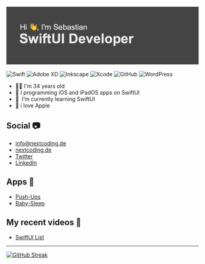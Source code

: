 ![ImageBanner](https://github.com/SebastianDev23/SebastianDev23/blob/main/header.png)

![Swift](https://img.shields.io/badge/swift-F54A2A?style=for-the-badge&logo=swift&logoColor=white)
![Adobe XD](https://img.shields.io/badge/Adobe%20XD-470137?style=for-the-badge&logo=Adobe%20XD&logoColor=#FF61F6)
![Inkscape](https://img.shields.io/badge/Inkscape-e0e0e0?style=for-the-badge&logo=inkscape&logoColor=080A13)
![Xcode](https://img.shields.io/badge/Xcode-007ACC?style=for-the-badge&logo=Xcode&logoColor=white)
![GitHub](https://img.shields.io/badge/github-%23121011.svg?style=for-the-badge&logo=github&logoColor=white)
![WordPress](https://img.shields.io/badge/WordPress-%23117AC9.svg?style=for-the-badge&logo=WordPress&logoColor=white)


- 👨‍💻 I'm 34 years old 
- 🧾 I programming iOS and iPadOS apps on SwiftUI 
- 🌱 &nbsp;I’m currently learning SwiftUI
- 🍏 i love Apple 


## Social 📷

- [info@nextcoding.de](mailto:info@nextcoding.de)
- [nextcoding.de](https://www.nextcoding.de)
- [Twitter](https://mobile.twitter.com/SebastianKL10)
- [LinkedIn](https://www.linkedin.com/in/sebastian-klösel-2b2195141/)

## Apps 📱

- [Push-Ups](https://apps.apple.com/de/app/pushups/id1547308735?l=en)
- [Baby-Sleep](https://apps.apple.com/de/app/baby-sounds-relax/id1552916873)


## My recent videos 🎥

- [SwiftUI List](https://www.youtube.com/watch?v=-lmVT4U_yDw&list=PLOTwPyf38btsmfvf58dHWJeqKBgER2AzX)



_______________________________________________________________________________________________________



[![GitHub Streak](http://github-readme-streak-stats.herokuapp.com?user=SebastianDev23&theme=github-dark&date_format=j%20M%5B%20Y%5D)](https://git.io/streak-stats)

